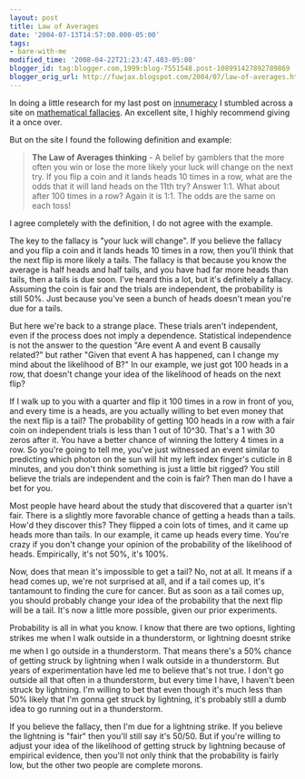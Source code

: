 ```yaml
---
layout: post
title: Law of Averages
date: '2004-07-13T14:57:00.000-05:00'
tags:
- bare-with-me
modified_time: '2008-04-22T21:23:47.403-05:00'
blogger_id: tag:blogger.com,1999:blog-7551548.post-108991427892789869
blogger_orig_url: http://fuwjax.blogspot.com/2004/07/law-of-averages.html
---
```


In doing a little research for my last post on [innumeracy](http://www.innumeracy.com) I stumbled across a site on [mathematical fallacies](http://members.cox.net/mathmistakes/glossary1.htm).  An excellent site, I highly recommend giving it a once over.

But on the site I found the following definition and example:

> **The Law of Averages thinking** - A belief by gamblers that the more often you win or lose the more likely your luck will change on the next try. If you flip a coin and it lands heads 10 times in a row, what are the odds that it will land heads on the 11th try? Answer 1:1. What about after 100 times in a row? Again it is 1:1. The odds are the same on each toss!

I agree completely with the definition, I do not agree with the example.

The key to the fallacy is "your luck will change".  If you believe the fallacy and you flip a coin and it lands heads 10 times in a row, then you'll think that the next flip is more likely a tails.  The fallacy is that because you know the average is half heads and half tails, and you have had far more heads than tails, then a tails is due soon.  I've heard this a lot, but it's definitely a fallacy.  Assuming the coin is fair and the trials are independent, the probability is still 50%.  Just because you've seen a bunch of heads doesn't mean you're due for a tails.

But here we're back to a strange place.  These trials aren't independent, even if the process does not imply a dependence.  Statistical independence is not the answer to the question "Are event A and event B causally related?" but rather "Given that event A has happened, can I change my mind about the likelihood of B?"  In our example, we just got 100 heads in a row, that doesn't change your idea of the likelihood of heads on the next flip?  

If I walk up to you with a quarter and flip it 100 times in a row in front of you, and every time is a heads, are you actually willing to bet even money that the next flip is a tail?  The probability of getting 100 heads in a row with a fair coin on independent trials is less than 1 out of 10^30.  That's a 1 with 30 zeros after it.  You have a better chance of winning the lottery 4 times in a row.  So you're going to tell me, you've just witnessed an event similar to predicting which photon on the sun will hit my left index finger's cuticle in 8 minutes, and you don't think something is just a little bit rigged?  You still believe the trials are independent and the coin is fair?  Then man do I have a bet for you.

Most people have heard about the study that discovered that a quarter isn't fair.  There is a slightly more favorable chance of getting a heads than a tails.  How'd they discover this?  They flipped a coin lots of times, and it came up heads more than tails.  In our example, it came up heads every time.  You're crazy if you don't change your opinion of the probability of the likelihood of heads.  Empirically, it's not 50%, it's 100%.

Now, does that mean it's impossible to get a tail?  No, not at all.  It means if a head comes up, we're not surprised at all, and if a tail comes up, it's tantamount to finding the cure for cancer.  But as soon as a tail comes up, you should probably change your idea of the probability that the next flip will be a tail.  It's now a little more possible, given our prior experiments.

Probability is all in what you know.  I know that there are two options, lighting strikes me when I walk outside in a thunderstorm, or lightning doesnt strike me when I go outside in a thunderstorm.  That means there's a 50% chance of getting struck by lightning when I walk outside in a thunderstorm.  But years of experimentation have led me to believe that's not true.  I don't go outside all that often in a thunderstorm, but every time I have, I haven't been struck by lightning.  I'm willing to bet that even though it's much less than 50% likely that I'm gonna get struck by lightning, it's probably still a dumb idea to go running out in a thunderstorm.  

If you believe the fallacy, then I'm due for a lightning strike.  If you believe the lightning is "fair" then you'll still say it's 50/50.  But if you're willing to adjust your idea of the likelihood of getting struck by lightning because of empirical evidence, then you'll not only think that the probability is fairly low, but the other two people are complete morons.

